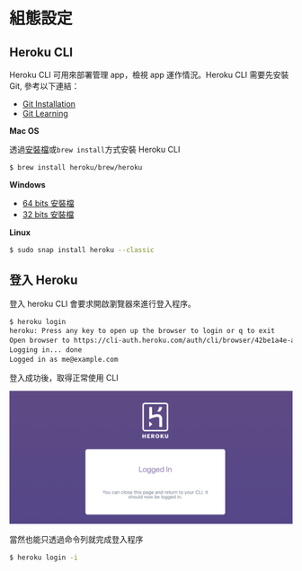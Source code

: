 # 組態設定

## Heroku CLI

Heroku CLI 可用來部署管理 app，檢視 app 運作情況。Heroku CLI 需要先安裝 Git, 參考以下連結：

- [Git Installation](https://git-scm.com/book/en/v2/Getting-Started-Installing-Git)
- [Git Learning](../git/README.md) 

**Mac OS**

透過[安裝檔](https://cli-assets.heroku.com/heroku.pkg)或`brew install`方式安裝 Heroku CLI

```bash
$ brew install heroku/brew/heroku
```

**Windows**

- [64 bits 安裝檔](https://cli-assets.heroku.com/heroku-x64.exe)
- [32 bits 安裝檔](https://cli-assets.heroku.com/heroku-x86.exe)

**Linux**

```bash
$ sudo snap install heroku --classic
```

## 登入 Heroku 

登入 heroku CLI 會要求開啟瀏覽器來進行登入程序。

```bash
$ heroku login
heroku: Press any key to open up the browser to login or q to exit
Open browser to https://cli-auth.heroku.com/auth/cli/browser/42be1a4e-a3c9-48f2-8751-4bab1d5fc3dc
Logging in... done
Logged in as me@example.com
```

登入成功後，取得正常使用 CLI

<img src="captures/image-20200628203653706.png" alt="image-20200628203653706" style="zoom:50%;" />

 當然也能只透過命令列就完成登入程序

```bash
$ heroku login -i
```


